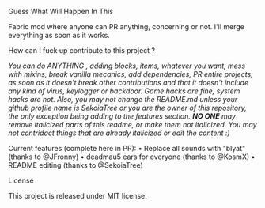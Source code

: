 
Guess What Will Happen In This

Fabric mod where anyone can PR anything, concerning or not. I'll merge everything as soon as it works.

How can I ~~fuck up~~ contribute to this project ?

*You can do ANYTHING , adding blocks, items, whatever you want, mess with mixins, break vanilla mecanics, add dependencies, PR entire projects, as soon as it doesn't break other contributions and that it doesn't include any kind of virus, keylogger or backdoor. Game hacks are fine, system hacks are not. Also, you may not change the README.md unless your github profile name is SekoiaTree or you are the owner of this repository, the only exception being adding to the features section. **NO ONE** may remove italicized parts of this readme, or make them not italicized. You may not contridact things that are already italicized or edit the content :)*

Current features (complete here in PR):
• Replace all sounds with "blyat" (thanks to @JFronny)
• deadmau5 ears for everyone (thanks to @KosmX)
• README editing (thanks to @SekoiaTree)

License

This project is released under MIT license.
